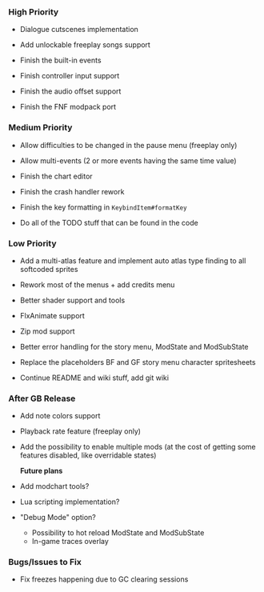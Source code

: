 ### High Priority
- Dialogue cutscenes implementation
- Add unlockable freeplay songs support

- Finish the built-in events
- Finish controller input support
- Finish the audio offset support
- Finish the FNF modpack port

### Medium Priority
- Allow difficulties to be changed in the pause menu (freeplay only)
- Allow multi-events (2 or more events having the same time value)

- Finish the chart editor
- Finish the crash handler rework
- Finish the key formatting in `KeybindItem#formatKey`

- Do all of the TODO stuff that can be found in the code

### Low Priority
- Add a multi-atlas feature and implement auto atlas type finding to all softcoded sprites
- Rework most of the menus + add credits menu
- Better shader support and tools
- FlxAnimate support
- Zip mod support

- Better error handling for the story menu, ModState and ModSubState
- Replace the placeholders BF and GF story menu character spritesheets
- Continue README and wiki stuff, add git wiki

### After GB Release
- Add note colors support
- Playback rate feature (freeplay only)
- Add the possibility to enable multiple mods (at the cost of getting some features disabled, like overridable states)

  **Future plans**
- Add modchart tools?
- Lua scripting implementation?

- "Debug Mode" option?
  * Possibility to hot reload ModState and ModSubState
  * In-game traces overlay

### Bugs/Issues to Fix
- Fix freezes happening due to GC clearing sessions